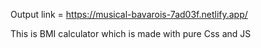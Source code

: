 Output link  = https://musical-bavarois-7ad03f.netlify.app/



This is BMI calculator which is made with pure Css and JS  

